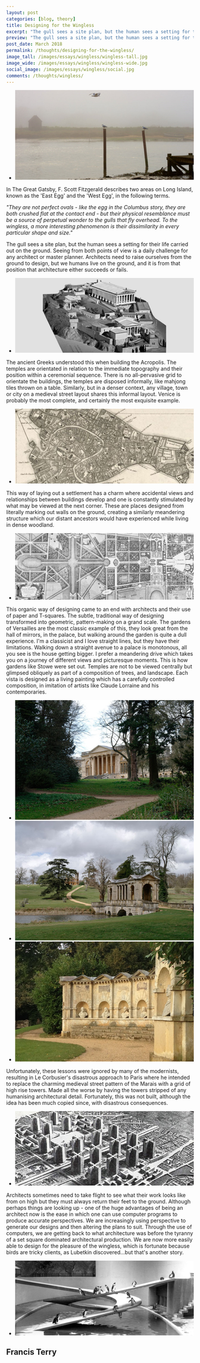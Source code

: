 ```yaml
---
layout: post
categories: [blog, theory]
title: Designing for the Wingless
excerpt: "The gull sees a site plan, but the human sees a setting for their life carried out on the ground. Seeing from both points of view is a daily challenge for any architect or master planner."
preview: "The gull sees a site plan, but the human sees a setting for their life carried out on the ground. Seeing from both points of view is a daily challenge for any architect or master planner."
post_date: March 2018
permalink: /thoughts/designing-for-the-wingless/
image_tall: /images/essays/wingless/wingless-tall.jpg
image_wide: /images/essays/wingless/wingless-wide.jpg
social_image: /images/essays/wingless/social.jpg
comments: /thoughts/wingless/
---
```


<ul class="list">
	<li class="full">
		<a class="fancybox" rel="group" href="/images/essays/wingless/wingless-01.jpg">
			<img src="/images/essays/wingless/thumbs/wingless-01.jpg" alt="{{ page.title }}" />
		</a>
	</li>
</ul>

<p>
	In The Great Gatsby, F. Scott Fitzgerald describes two areas on Long Island, known as the 'East Egg' and the 'West Egg', in the following terms.
</p><p>
	<em>"They are not perfect ovals - like the egg in the Columbus story, they are both crushed flat at the contact end - but their physical resemblance must be a source of perpetual wonder to the gulls that fly overhead. To the wingless, a more interesting phenomenon is their dissimilarity in every particular shape and size."</em>
</p><p>
	The gull sees a site plan, but the human sees a setting for their life carried out on the ground. Seeing from both points of view is a daily challenge for any architect or master planner.  Architects need to raise ourselves from the ground to design, but we humans live on the ground, and it is from that position that architecture either succeeds or fails.
</p>

<ul class="list">
	<li class="full">
		<a class="fancybox" rel="group" href="/images/essays/wingless/wingless-02.jpg">
			<img src="/images/essays/wingless/thumbs/wingless-02.jpg" alt="{{ page.title }}" />
		</a>
	</li>
</ul>

<p>
	The ancient Greeks understood this when building the Acropolis. The temples are orientated in relation to the immediate topography and their position within a ceremonial sequence. There is no all-pervasive grid to orientate the buildings, the temples are disposed informally, like mahjong tiles thrown on a table.  Similarly, but in a denser context, any village, town or city on a medieval street layout shares this informal layout.  Venice is probably the most complete, and certainly the most exquisite example.
</p>

<ul class="list">
	<li class="full">
		<a class="fancybox" rel="group" href="/images/essays/wingless/wingless-03.jpg">
			<img src="/images/essays/wingless/thumbs/wingless-03.jpg" alt="{{ page.title }}" />
		</a>
	</li>
</ul>

<p>
	This way of laying out a settlement has a charm where accidental views and relationships between buildings develop and one is constantly stimulated by what may be viewed at the next corner. These are places designed from literally marking out walls on the ground, creating a similarly meandering structure which our distant ancestors would have experienced while living in dense woodland. 
</p> 

<ul class="list">
	<li class="full">
		<a class="fancybox" rel="group" href="/images/essays/wingless/wingless-04.jpg">
			<img src="/images/essays/wingless/thumbs/wingless-04.jpg" alt="{{ page.title }}" />
		</a>
	</li>
</ul>

<p>
	This organic way of designing came to an end with architects and their use of paper and T-squares. The subtle, traditional way of designing transformed into geometric, pattern-making on a grand scale. The gardens of Versailles are the most classic example of this, they look great from the hall of mirrors, in the palace, but walking around the garden is quite a dull experience. I'm a classicist and I love straight lines, but they have their limitations. Walking down a straight avenue to a palace is monotonous, all you see is the house getting bigger. I prefer a meandering drive which takes you on a journey of different views and picturesque moments. This is how gardens like Stowe were set out. Temples are not to be viewed centrally but glimpsed obliquely as part of a composition of trees, and landscape. Each vista is designed as a living painting which has a carefully controlled composition, in imitation of artists like Claude Lorraine and his contemporaries.
</p>

<ul class="list">
	<li class="third">
		<a class="fancybox" rel="group" href="/images/essays/wingless/wingless-05.jpg">
			<img src="/images/essays/wingless/thumbs/wingless-05.jpg" alt="{{ page.title }}" />
		</a>
	</li>
	<li class="third">
		<a class="fancybox" rel="group" href="/images/essays/wingless/wingless-06.jpg">
			<img src="/images/essays/wingless/thumbs/wingless-06.jpg" alt="{{ page.title }}" />
		</a>
	</li>
	<li class="third">
		<a class="fancybox" rel="group" href="/images/essays/wingless/wingless-07.jpg">
			<img src="/images/essays/wingless/thumbs/wingless-07.jpg" alt="{{ page.title }}" />
		</a>
	</li>
</ul>

<p>
	Unfortunately, these lessons were ignored by many of the modernists, resulting in Le Corbusier's disastrous approach to Paris where he intended to replace the charming medieval street pattern of the Marais with a grid of high rise towers. Made all the worse by having the towers stripped of any humanising architectural detail. Fortunately, this was not built, although the idea has been much copied since, with disastrous consequences.
</p>

<ul class="list">
	<li class="full">
		<a class="fancybox" rel="group" href="/images/essays/wingless/wingless-08.jpg">
			<img src="/images/essays/wingless/thumbs/wingless-08.jpg" alt="{{ page.title }}" />
		</a>
	</li>
</ul>

<p>
	Architects sometimes need to take flight to see what their work looks like from on high but they must always return their feet to the ground.  Although perhaps things are looking up -  one of the huge advantages of being an architect now is the ease in which one can use computer programs to produce accurate perspectives. We are increasingly using perspective to generate our designs and then altering the plans to suit. Through the use of computers, we are getting back to what architecture was before the tyranny of a set square dominated architectural production. We are now more easily able to design for the pleasure of the wingless, which is fortunate because birds are tricky clients, as Lubetkin discovered...but that's another story.
</p>

<ul class="list">
	<li class="full">
		<a class="fancybox" rel="group" href="/images/essays/wingless/wingless-09.jpg">
			<img src="/images/essays/wingless/thumbs/wingless-09.jpg" alt="{{ page.title }}" />
		</a>
	</li>
</ul>

<h2>
	Francis Terry
</h2>